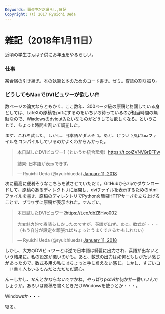 ```yaml
---
Keywords: 頭の中だだ漏らし,日記
Copyright: (C) 2017 Ryuichi Ueda
---
```


# 雑記（2018年1月11日）

近頃の学生さんは子供にお年玉をやるらしい。

### 仕事

某合宿の引き継ぎ。本の執筆と本のためのコード書き。ゼミ。査読の割り振り。

### どうしてもMacでDVIビュワーが欲しい件

数ページの論文ならともかく、ここ数年、300ページ級の原稿と格闘している身としては、LaTeXの原稿をpdfにするのをいちいち待っているのが相当時間の無駄なので、Windowsのdvioutみたいなものがどうしても欲しくなる。ということで、ちょっと時間を割いて調査した。

まず、これを試した。しかし、日本語がダメそう。あと、どういう風にtexファイルをコンパイルしているのかよくわからんかった。

<blockquote class="twitter-tweet" data-partner="tweetdeck"><p lang="ja" dir="ltr">本日試したDVIビュワー1（というか統合環境）<a href="https://t.co/ZVNVGrEFFw">https://t.co/ZVNVGrEFFw</a><br><br>結果: 日本語が表示できず。</p>&mdash; Ryuichi Ueda (@ryuichiueda) <a href="https://twitter.com/ryuichiueda/status/951467349894348802?ref_src=twsrc%5Etfw">January 11, 2018</a></blockquote>
<script async src="https://platform.twitter.com/widgets.js" charset="utf-8"></script>

次に最高に便利そうなこちらを試させていただく。GitHubからzipでダウンロードして、原稿のあるディレクトリに展開し、dviファイルを表示するためのhtmlファイルを書き、原稿のディレクトリでPythonの簡易HTTPサーバを立ち上げることで、ブラウザに原稿が表示された。すんごい。

<blockquote class="twitter-tweet" data-partner="tweetdeck"><p lang="ja" dir="ltr">本日試したDVIビュワー2<a href="https://t.co/dbZBHvo002">https://t.co/dbZBHvo002</a><br><br>大変魅力的で素晴らしかったのですが、英語が出ず。あと、数式が・・・（もう自分が設定を頑張ればちょっとうまくできるかもしれない）</p>&mdash; Ryuichi Ueda (@ryuichiueda) <a href="https://twitter.com/ryuichiueda/status/951468022148902913?ref_src=twsrc%5Etfw">January 11, 2018</a></blockquote>
<script async src="https://platform.twitter.com/widgets.js" charset="utf-8"></script>


しかし、大方のDVIビュワーとは逆で日本語は綺麗に出力され、英語が出ないという結果に。私の設定が悪いのかも。あと、数式の出力は如何ともしがたい感じがあったので、数式多用の私にはちょっと手に負えない感じ。しかし、すごいコード書く人もいるもんだとただただ感心。

んーしかし、なんとかならないですかね。やっぱりpxdviか何かが一番いいんでしょうか。あるいは原稿を書くときだけWindowsを使うとか・・・。

Windowsか・・・


寝る。
